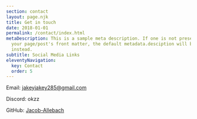 ```yaml
---
section: contact
layout: page.njk
title: Get in touch
date: 2018-01-01
permalink: /contact/index.html
metaDescription: This is a sample meta description. If one is not present in
  your page/post's front matter, the default metadata.desciption will be used
  instead.
subtitle: Social Media Links
eleventyNavigation:
  key: Contact
  order: 5
---
```


Email: jakeyjakey285@gmail.com

Discord: okzz

GitHub: [Jacob-Allebach](https://www.github.com/Jacob-Allebach)
